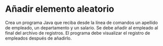 # Añadir elemento aleatorio

Crea un programa Java que reciba desde la línea de comandos un apellido de empleado, un departamento y un salario. Se debe añadir al empleado al final del archivo de registros. El programa debe visualizar el registro de empleados después de añadirlo. 
